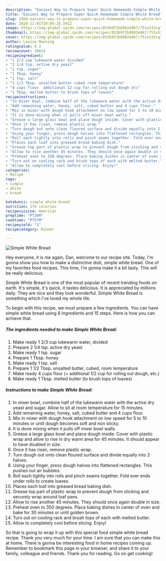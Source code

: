 ```yaml
---
description: "Easiest Way to Prepare Super Quick Homemade Simple White Bread"
title: "Easiest Way to Prepare Super Quick Homemade Simple White Bread"
slug: 1568-easiest-way-to-prepare-super-quick-homemade-simple-white-bread
date: 2020-11-01T20:04:25.591Z
image: https://img-global.cpcdn.com/recipes/853b9f2b8982e967/751x532cq70/simple-white-bread-recipe-main-photo.jpg
thumbnail: https://img-global.cpcdn.com/recipes/853b9f2b8982e967/751x532cq70/simple-white-bread-recipe-main-photo.jpg
cover: https://img-global.cpcdn.com/recipes/853b9f2b8982e967/751x532cq70/simple-white-bread-recipe-main-photo.jpg
author: Louise Manning
ratingvalue: 4.3
reviewcount: 30814
recipeingredient:
- "1 2/3 cup lukewarm water divided"
- "2 1/4 tsp. active dry yeast"
- "1 tsp. sugar"
- "1 Tbsp. honey"
- "1 tsp. salt"
- "1 1/2 Tbsp. unsalted butter cubed room temperature"
- "4 cups flour  additional 12 cup for rolling out dough etc"
- "1 Tbsp. melted butter to brush tops of loaves"
recipeinstructions:
- "In mixer bowl, combine half of the lukewarm water with the active dry yeast and sugar. Allow to sit at room temperature for 15 minutes."
- "Add remaining water, honey, salt, cubed butter and 4 cups flour."
- "Mix in mixer with dough hook attachment on low speed for 5 to 10 minutes or until dough becomes soft and non sticky."
- "It is done mixing when it pulls off mixer bowl walls."
- "Grease a large glass bowl and place dough inside. Cover with plastic wrap and allow to rise in dry warm area for 45 minutes. It should appear to have doubled in size."
- "Once it has risen, remove plastic wrap."
- "Turn dough out onto clean floured surface and divide equally into 2 halves."
- "Using your finger, press dough halves into flattened rectangles. This pushes out air bubbles."
- "Roll each tightly into rolls and pinch seams together. Fold over ends under rolls to create loaves."
- "Places each loaf into greased bread baking dish."
- "Grease top part of plastic wrap to prevent dough from sticking and securely wrap around loaf pans."
- "Allow to rise another 45 minutes. They should once again double in size."
- "Preheat oven to 350 degrees. Place baking dishes in center of oven and bake for 30 minutes or until golden brown."
- "Turn out on cooling rack and brush tops of each with melted butter."
- "Allow to completely cool before slicing. Enjoy!"
categories:
- Recipe
tags:
- simple
- white
- bread

katakunci: simple white bread 
nutrition: 174 calories
recipecuisine: American
preptime: "PT26M"
cooktime: "PT57M"
recipeyield: "1"
recipecategory: Dinner

---
```



![Simple White Bread](https://img-global.cpcdn.com/recipes/853b9f2b8982e967/751x532cq70/simple-white-bread-recipe-main-photo.jpg)

Hey everyone, it is me again, Dan, welcome to our recipe site. Today, I'm gonna show you how to make a distinctive dish, simple white bread. One of my favorites food recipes. This time, I'm gonna make it a bit tasty. This will be really delicious.



Simple White Bread is one of the most popular of recent trending foods on earth. It's simple, it's quick, it tastes delicious. It is appreciated by millions daily. They are nice and they look wonderful. Simple White Bread is something which I've loved my whole life.


To begin with this recipe, we must prepare a few ingredients. You can have simple white bread using 8 ingredients and 15 steps. Here is how you can achieve that.

<!--inarticleads1-->

##### The ingredients needed to make Simple White Bread:

1. Make ready 1 2/3 cup lukewarm water, divided
1. Prepare 2 1/4 tsp. active dry yeast
1. Make ready 1 tsp. sugar
1. Prepare 1 Tbsp. honey
1. Make ready 1 tsp. salt
1. Prepare 1 1/2 Tbsp. unsalted butter, cubed, room temperature
1. Make ready 4 cups flour (+ additional 1/2 cup for rolling out dough, etc.)
1. Make ready 1 Tbsp. melted butter (to brush tops of loaves)




<!--inarticleads2-->

##### Instructions to make Simple White Bread:

1. In mixer bowl, combine half of the lukewarm water with the active dry yeast and sugar. Allow to sit at room temperature for 15 minutes.
1. Add remaining water, honey, salt, cubed butter and 4 cups flour.
1. Mix in mixer with dough hook attachment on low speed for 5 to 10 minutes or until dough becomes soft and non sticky.
1. It is done mixing when it pulls off mixer bowl walls.
1. Grease a large glass bowl and place dough inside. Cover with plastic wrap and allow to rise in dry warm area for 45 minutes. It should appear to have doubled in size.
1. Once it has risen, remove plastic wrap.
1. Turn dough out onto clean floured surface and divide equally into 2 halves.
1. Using your finger, press dough halves into flattened rectangles. This pushes out air bubbles.
1. Roll each tightly into rolls and pinch seams together. Fold over ends under rolls to create loaves.
1. Places each loaf into greased bread baking dish.
1. Grease top part of plastic wrap to prevent dough from sticking and securely wrap around loaf pans.
1. Allow to rise another 45 minutes. They should once again double in size.
1. Preheat oven to 350 degrees. Place baking dishes in center of oven and bake for 30 minutes or until golden brown.
1. Turn out on cooling rack and brush tops of each with melted butter.
1. Allow to completely cool before slicing. Enjoy!




So that is going to wrap it up with this special food simple white bread recipe. Thank you very much for your time. I am sure that you can make this at home. There is gonna be interesting food in home recipes coming up. Remember to bookmark this page in your browser, and share it to your family, colleague and friends. Thank you for reading. Go on get cooking!
